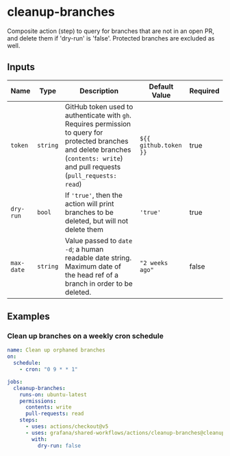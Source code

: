 # cleanup-branches

Composite action (step) to query for branches that are not in an open PR, and delete them if 'dry-run' is 'false'. Protected branches are excluded as well.

## Inputs

| Name       | Type     | Description                                                                                                                                                                        | Default Value         | Required |
| ---------- | -------- | ---------------------------------------------------------------------------------------------------------------------------------------------------------------------------------- | --------------------- | -------- |
| `token`    | `string` | GitHub token used to authenticate with `gh`. Requires permission to query for protected branches and delete branches (`contents: write`) and pull requests (`pull_requests: read`) | `${{ github.token }}` | true     |
| `dry-run`  | `bool`   | If `'true'`, then the action will print branches to be deleted, but will not delete them                                                                                           | `'true'`              | true     |
| `max-date` | `string` | Value passed to `date -d`; a human readable date string. Maximum date of the head ref of a branch in order to be deleted.                                                          | `"2 weeks ago"`       | false    |

## Examples

### Clean up branches on a weekly cron schedule

<!-- x-release-please-start-version -->

```yaml
name: Clean up orphaned branches
on:
  schedule:
    - cron: "0 9 * * 1"

jobs:
  cleanup-branches:
    runs-on: ubuntu-latest
    permissions:
      contents: write
      pull-requests: read
    steps:
      - uses: actions/checkout@v5
      - uses: grafana/shared-workflows/actions/cleanup-branches@cleanup-branches/v0.2.1
        with:
          dry-run: false
```

<!-- x-release-please-end-version -->
